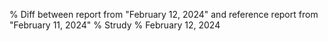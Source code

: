 % Diff between report from "February 12, 2024" and reference report from "February 11, 2024"
% Strudy
% February 12, 2024


